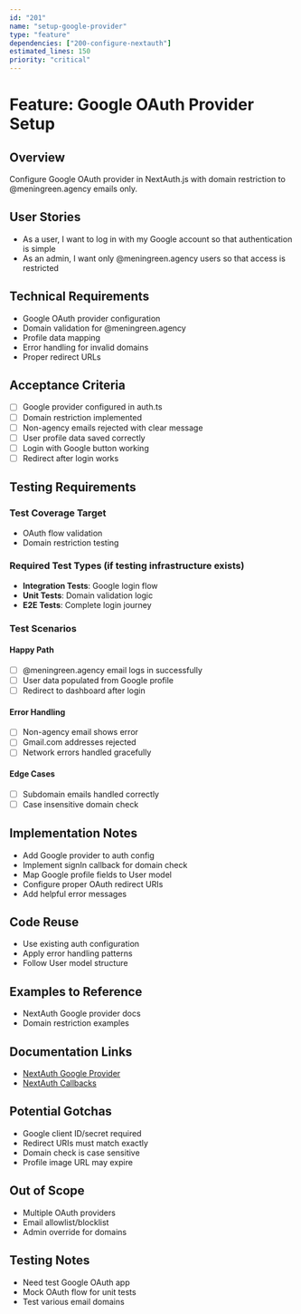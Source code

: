 ```yaml
---
id: "201"
name: "setup-google-provider"
type: "feature"
dependencies: ["200-configure-nextauth"]
estimated_lines: 150
priority: "critical"
---
```


# Feature: Google OAuth Provider Setup

## Overview
Configure Google OAuth provider in NextAuth.js with domain restriction to @meningreen.agency emails only.

## User Stories
- As a user, I want to log in with my Google account so that authentication is simple
- As an admin, I want only @meningreen.agency users so that access is restricted

## Technical Requirements
- Google OAuth provider configuration
- Domain validation for @meningreen.agency
- Profile data mapping
- Error handling for invalid domains
- Proper redirect URLs

## Acceptance Criteria
- [ ] Google provider configured in auth.ts
- [ ] Domain restriction implemented
- [ ] Non-agency emails rejected with clear message
- [ ] User profile data saved correctly
- [ ] Login with Google button working
- [ ] Redirect after login works

## Testing Requirements

### Test Coverage Target
- OAuth flow validation
- Domain restriction testing

### Required Test Types (if testing infrastructure exists)
- **Integration Tests**: Google login flow
- **Unit Tests**: Domain validation logic
- **E2E Tests**: Complete login journey

### Test Scenarios
#### Happy Path
- [ ] @meningreen.agency email logs in successfully
- [ ] User data populated from Google profile
- [ ] Redirect to dashboard after login

#### Error Handling
- [ ] Non-agency email shows error
- [ ] Gmail.com addresses rejected
- [ ] Network errors handled gracefully

#### Edge Cases
- [ ] Subdomain emails handled correctly
- [ ] Case insensitive domain check

## Implementation Notes
- Add Google provider to auth config
- Implement signIn callback for domain check
- Map Google profile fields to User model
- Configure proper OAuth redirect URIs
- Add helpful error messages

## Code Reuse
- Use existing auth configuration
- Apply error handling patterns
- Follow User model structure

## Examples to Reference
- NextAuth Google provider docs
- Domain restriction examples

## Documentation Links
- [NextAuth Google Provider](https://authjs.dev/reference/core/providers_google)
- [NextAuth Callbacks](https://authjs.dev/reference/core#callbacks)

## Potential Gotchas
- Google client ID/secret required
- Redirect URIs must match exactly
- Domain check is case sensitive
- Profile image URL may expire

## Out of Scope
- Multiple OAuth providers
- Email allowlist/blocklist
- Admin override for domains

## Testing Notes
- Need test Google OAuth app
- Mock OAuth flow for unit tests
- Test various email domains